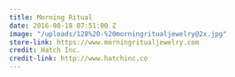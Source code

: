```yaml
---
title: Morning Ritual
date: 2016-08-18 07:51:00 Z
image: "/uploads/128%20-%20morningritualjewelry@2x.jpg"
store-link: https://www.morningritualjewelry.com
credit: Hatch Inc.
credit-link: http://www.hatchinc.co
---
```


